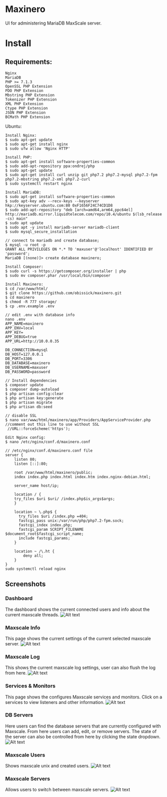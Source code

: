 # Maxinero
UI for administering MariaDB MaxScale server.

# Install

## Requirements:
    Nginx
    MariaDB
    PHP >= 7.1.3 	
    OpenSSL PHP Extension 	
    PDO PHP Extension 	
    Mbstring PHP Extension 
    Tokenizer PHP Extension
    XML PHP Extension
    Ctype PHP Extension
    JSON PHP Extension
    BCMath PHP Extension

Ubuntu:
```
Install Nginx:
$ sudo apt-get update
$ sudo apt-get install nginx
$ sudo ufw allow 'Nginx HTTP'

Install PHP:
$ sudo apt-get install software-properties-common
$ sudo add-apt-repository ppa:ondrej/php
$ sudo apt-get update
$ sudo apt-get install curl unzip git php7.2 php7.2-mysql php7.2-fpm php7.2-mbstring php7.2-xml php7.2-curl
$ sudo systemctl restart nginx

Install MariaDB:
$ sudo apt-get install software-properties-common
$ sudo apt-key adv --recv-keys --keyserver hkp://keyserver.ubuntu.com:80 0xF1656F24C74CD1D8
$ sudo add-apt-repository "deb [arch=amd64,arm64,ppc64el] http://mariadb.mirror.liquidtelecom.com/repo/10.4/ubuntu $(lsb_release -cs) main"
$ sudo apt update
$ sudo apt -y install mariadb-server mariadb-client
$ sudo mysql_secure_installation

// connect to mariadb and create database;
$ mysql -u root -p 
GRANT ALL PRIVILEGES ON *.* TO 'maxuser'@'localhost' IDENTIFIED BY 'password';
MariaDB [(none)]> create database maxinero;

Install Composer:
$ sudo curl -s https://getcomposer.org/installer | php
$ sudo mv composer.phar /usr/local/bin/composer

Install Maxinero:
$ cd /var/www/html/
$ git clone https://github.com/obissick/maxinero.git
$ cd maxinero
$ chmod -R 777 storage/
$ cp .env.example .env

// edit .env with database info
nano .env
APP_NAME=maxinero
APP_ENV=local
APP_KEY=
APP_DEBUG=true
APP_URL=http://10.0.0.35

DB_CONNECTION=mysql
DB_HOST=127.0.0.1
DB_PORT=3306
DB_DATABASE=maxinero
DB_USERNAME=maxuser
DB_PASSWORD=password

// Install dependencies
$ composer update
$ composer dump-autoload
$ php artisan config:clear
$ php artisan key:generate
$ php artisan migrate
$ php artisan db:seed

// disable SSL
$ nano var/www/html/maxinero/app/Providers/AppServiceProvider.php
//comment out this line to use without SSL
 //URL::forceScheme('https');

Edit Nginx config:
$ nano /etc/nginx/conf.d/maxinero.conf

// /etc/nginx/conf.d/maxinero.conf file
server {
    listen 80;
    listen [::]:80;

    root /var/www/html/maxinero/public;
    index index.php index.html index.htm index.nginx-debian.html;

    server_name host/ip;

    location / {
    try_files $uri $uri/ /index.php$is_args$args;
    }

    location ~ \.php$ {
      try_files $uri /index.php =404;
      fastcgi_pass unix:/var/run/php/php7.2-fpm.sock;
      fastcgi_index index.php;
      fastcgi_param SCRIPT_FILENAME $document_root$fastcgi_script_name;
      include fastcgi_params;
    }

    location ~ /\.ht {
        deny all;
    }
}
sudo systemctl reload nginx
```
## Screenshots

### Dashboard
The dashboard shows the current connected users and info about the current maxscale threads.
![Alt text](/screenshots/dash.png?raw=true "Dashboard.")

### Maxscale Info
This page shows the current settings of the current selected maxscale server.
![Alt text](/screenshots/maxscaleinfo.png?raw=true "Maxscale info.")

### Maxscale Log
This shows the current maxscale log settings, user can also flush the log from here.
![Alt text](/screenshots/log.png?raw=true "Flush log.")

### Services & Monitors
This page shows the configures Maxscale services and monitors. Click on a services to view listeners and other information.
![Alt text](/screenshots/services_monitors.png?raw=true "Services & Monitors.")

### DB Servers
Here users can find the database servers that are currently configured with Maxscale. From here users can add, edit, or remove servers. The state of the server can also be controlled from here by clicking the state dropdown.
![Alt text](/screenshots/dbservers.png?raw=true "DB servers.")

### Maxscale Users
Shows maxscale unix and created users.
![Alt text](/screenshots/max_users.png?raw=true "Maxscale users.")

### Maxscale Servers
Allows users to switch between maxscale servers.
![Alt text](/screenshots/max_servers.png?raw=true "Maxscale servers.")
